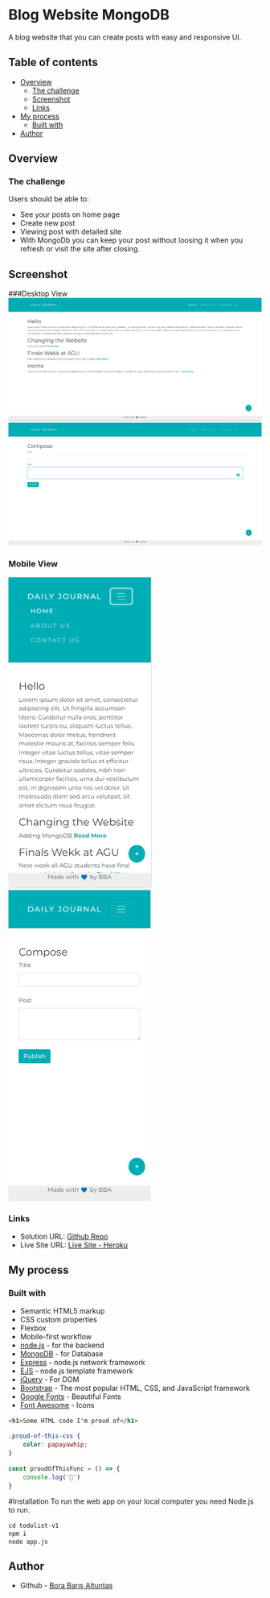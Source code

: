 # Blog Website  MongoDB 

A blog website that you can create posts with easy and responsive UI.

## Table of contents

- [Overview](#overview)
    - [The challenge](#the-challenge)
    - [Screenshot](#screenshot)
    - [Links](#links)
- [My process](#my-process)
    - [Built with](#built-with)
- [Author](#author)


## Overview

### The challenge

Users should be able to:

- See your posts on home page 
- Create new post 
- Viewing post with detailed site
- With MongoDb you can keep your post without loosing it when you refresh or visit the site after closing.

## Screenshot

###Desktop View
![](design/ss1.png)
![](design/ss2.png)



### Mobile View
![](design/mss1.png)
![](design/mss2.png)

### Links
- Solution URL: [Github Repo](https://github.com/bbaltuntas/Blog-Website)
- Live Site URL: [Live Site - Heroku](https://dashboard.heroku.com/apps/desolate-hollows-79622)

## My process

### Built with

- Semantic HTML5 markup
- CSS custom properties
- Flexbox
- Mobile-first workflow
- [node.js](http://nodejs.org) - for the backend
- [MongoDB](https://www.mongodb.com/) - for Database
- [Express](https://expressjs.com) - node.js network framework
- [EJS](https://ejs.co) - node.js template framework
- [jQuery](https://jquery.com/) - For DOM
- [Bootstrap](https://getbootstrap.com/) - The most popular HTML, CSS, and JavaScript framework
- [Google Fonts](https://fonts.google.com) - Beautiful Fonts
- [Font Awesome](https://fontawesome.com/) - Icons


```html
<h1>Some HTML code I'm proud of</h1>
```

```css
.proud-of-this-css {
    color: papayawhip;
}
```

```js
const proudOfThisFunc = () => {
    console.log('🎉')
}
```
#Installation
To run the web app on your local computer you need Node.js to run.
```
cd todolist-v1
npm i
node app.js
```
## Author

- Github - [Bora Barış Altuntaş](https://github.com/bbaltuntas)
